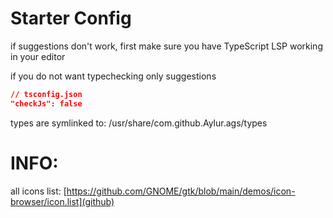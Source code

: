 
# Starter Config

if suggestions don't work, first make sure
you have TypeScript LSP working in your editor

if you do not want typechecking only suggestions

```json
// tsconfig.json
"checkJs": false
```

types are symlinked to:
/usr/share/com.github.Aylur.ags/types

# INFO:


all icons list: [https://github.com/GNOME/gtk/blob/main/demos/icon-browser/icon.list](github)
